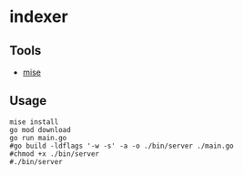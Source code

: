 # indexer

## Tools
- [mise](https://mise.jdx.dev/getting-started.html)

## Usage
```shell
mise install
go mod download
go run main.go
#go build -ldflags '-w -s' -a -o ./bin/server ./main.go
#chmod +x ./bin/server
#./bin/server
```
